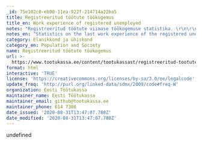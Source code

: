 ```yaml
---
_id: 75e102c0-eb90-11ea-922f-214714a22ba5
title: Registreeritud töötute töökogemus
title_en: Work experience of registered unemployed
notes: "Registreeritud töötute viimase töökogemuse statistika. \r\n\r\nNB! Andmeid töölaual uuendatakse igal esmaspäeval ja näidatakse lõppenud nädala pühapäevase seisuga."
notes_en: "Statistics on the last work experience of the registered unemployed.\r\n\r\nNB! The data on the desktop is updated every Monday and is displayed as of Sunday of the past week."
category: Elanikkond ja ühiskond
category_en: Population and Society
name: Registreeritud töötute töökogemus
url: >-
  https://www.tootukassa.ee/content/tootukassast/registreeritud-tootute-tookogemus
format: html
interactive: 'TRUE'
license: 'https://creativecommons.org/licenses/by-sa/3.0/ee/legalcode'
update_freq: 'http://purl.org/linked-data/sdmx/2009/code#freq-W'
organization: Eesti Töötukassa
maintainer_name: Eesti Töötukassa
maintainer_email: github@tootukassa.ee
maintainer_phone: 614 7386
date_issued: '2020-08-31T13:47:07.788Z'
date_modified: '2020-08-31T13:47:07.788Z'
---
```

undefined
